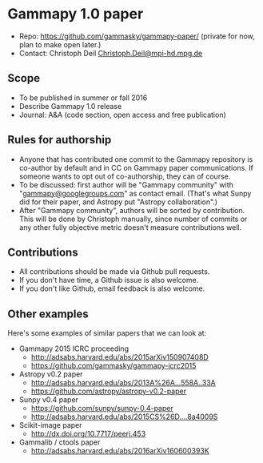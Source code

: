 # Gammapy 1.0 paper

* Repo: https://github.com/gammasky/gammapy-paper/
  (private for now, plan to make open later.)
* Contact: Christoph Deil <Christoph.Deil@mpi-hd.mpg.de>

## Scope

* To be published in summer or fall 2016
* Describe Gammapy 1.0 release
* Journal: A&A (code section, open access and free publication)

## Rules for authorship

* Anyone that has contributed one commit to the Gammapy repository is
  co-author by default and in CC on Gammapy paper communications.
  If someone wants to opt out of co-authorship, they can of course.
* To be discussed: first author will be "Gammapy community"
  with "gammapy@googlegroups.com" as contact email.
  (That's what Sunpy did for their paper, and Astropy put "Astropy collaboration".)
* After "Gammapy community", authors will be sorted by contribution.
  This will be done by Christoph manually, since number of commits or any other
  fully objective metric doesn't measure contributions well.

## Contributions

* All contributions should be made via Github pull requests.
* If you don't have time, a Github issue is also welcome.
* If you don't like Github, email feedback is also welcome.

## Other examples

Here's some examples of similar papers that we can look at:

* Gammapy 2015 ICRC proceeding
  * http://adsabs.harvard.edu/abs/2015arXiv150907408D
  * https://github.com/gammasky/gammapy-icrc2015
* Astropy v0.2 paper
  * http://adsabs.harvard.edu/abs/2013A%26A...558A..33A
  * https://github.com/astropy/astropy-v0.2-paper
* Sunpy v0.4 paper
  * https://github.com/sunpy/sunpy-0.4-paper
  * http://adsabs.harvard.edu/abs/2015CS%26D....8a4009S
* Scikit-image paper
  * http://dx.doi.org/10.7717/peerj.453
* Gammalib / ctools paper
  * http://adsabs.harvard.edu/abs/2016arXiv160600393K
